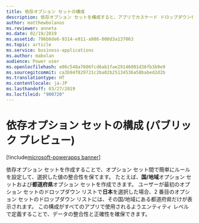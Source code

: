 ```yaml
---
title: 依存オプション セットの構成
description: 依存オプション セットを構成すると、アプリでカスケード ドロップダウンを提供し、ドロップダウン間で簡単なデータ検証を行えます。
author: matthewbolanos
ms.reviewer: anneta
ms.date: 02/19/2019
ms.assetid: 796b8de6-9314-e911-a986-000d3a137063
ms.topic: article
ms.service: business-applications
ms.author: mabolan
audience: Power user
ms.openlocfilehash: e06c548a7606fcd6ab1fae29146001d36fb3b9e9
ms.sourcegitcommit: ca3b94f829721c2ba02b25134536a58babed2d2b
ms.translationtype: HT
ms.contentlocale: ja-JP
ms.lasthandoff: 03/27/2019
ms.locfileid: "900720"
---
```

# <a name="configure-dependent-option-sets-public-preview"></a>依存オプション セットの構成 (パブリック プレビュー)


[!include[microsoft-powerapps banner](../includes/microsoft-powerapps.md)]

依存オプション セットを作成することで、オプション セット間で簡単にルールを設定して、選択した値の整合性を保てます。 たとえば、**国/地域**オプション セットおよび**都道府県**オプション セットを作成できます。 ユーザーが最初のオプション セットのドロップダウン リストで**日本**を選択した場合、2 番目のオプション セットのドロップダウン リストには、その国/地域にある都道府県だけが表示されます。 この構成がすべてのアプリで使用されるようエンティティ レベルで定義することで、データの整合性と正確性を確保できます。

